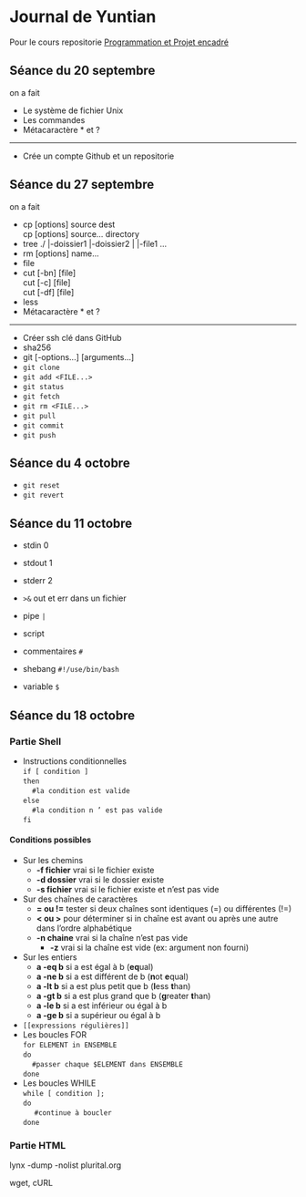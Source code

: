 #  Journal de Yuntian
Pour le cours repositorie [Programmation et Projet encadré](https://github.com/pmagistry/PPE1-2023)
## Séance du 20 septembre

on a fait 
- Le système de fichier Unix
- Les commandes
- Métacaractère * et ?
---
- Crée un compte Github et un repositorie

## Séance du 27 septembre

on a fait
- cp \[options\] source dest
  <br>cp \[options\] source... directory
- tree
  ./
  |-doissier1
  |-doissier2
  |    |-file1
  ...
- rm \[options\] name...
- file
- cut  \[-bn\] \[file\]
  <br>cut \[-c\] \[file\]
  <br>cut \[-df\] \[file\]
- less
- Métacaractère * et ?
---
- Créer ssh clé dans GitHub
- sha256
- git <sous-commande> \[-options...\] \[arguments...\]
- `git clone`
- `git add <FILE...>`
- `git status`
- `git fetch`
- `git rm <FILE...>`
- `git pull`
- `git commit`
- `git push`

## Séance du 4 octobre
-  `git reset`
-  `git revert`


## Séance du 11 octobre
- stdin 0
- stdout 1
- stderr 2
- `>&` out et err dans un fichier
- pipe `|`

- script
- commentaires `#`
- shebang `#!/use/bin/bash`
- variable `$`

## Séance du 18 octobre
### Partie Shell
- Instructions conditionnelles<br>
`if [ condition ]`<br>`then`<br>&nbsp;&nbsp;&nbsp;&nbsp;`#la condition est valide`<br>
`else`<br>&nbsp;&nbsp;&nbsp;&nbsp;`#la condition n ’ est pas valide`<br>`fi`

#### Conditions possibles
- Sur les chemins
  - **-f fichier** vrai si le fichier existe
  - **-d dossier** vrai si le dossier existe
  - **-s fichier** vrai si le fichier existe et n’est pas vide
- Sur des chaînes de caractères
  - **= ou !=** tester si deux chaînes sont identiques (=) ou différentes (!=)
  - **< ou >** pour déterminer si in chaîne est avant ou après une autre dans l’ordre alphabétique
  - **-n chaine** vrai si la chaîne n’est pas vide
    - **-z** vrai si la chaîne est vide (ex: argument non fourni)
- Sur les entiers
  - **a -eq b** si a est égal à b (**eq**ual)
  - **a -ne b** si a est différent de b (**n**ot **e**qual)
  - **a -lt b** si a est plus petit que b (**l**ess **t**han)
  - **a -gt b** si a est plus grand que b (**g**reater **t**han)
  - **a -le b** si a est inférieur ou égal à b
  - **a -ge b** si a supérieur ou égal à b
- `[[expressions régulières]]`
- Les boucles FOR <br>
`for ELEMENT in ENSEMBLE`<br>
`do`<br>
&nbsp;&nbsp;&nbsp;&nbsp;`#passer chaque $ELEMENT dans ENSEMBLE` <br>
`done`
- Les boucles WHILE <br>
`while [ condition ];` <br>
`do` <br>
&nbsp;&nbsp;&nbsp;&nbsp; `#continue à boucler`<br>
`done` 

### Partie HTML
lynx -dump -nolist plurital.org

wget, cURL